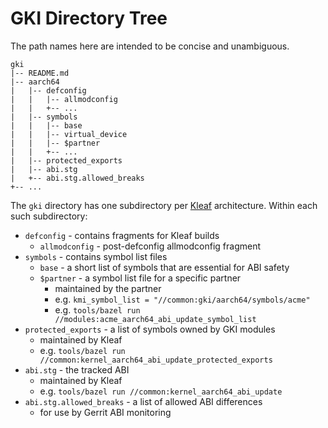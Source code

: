 # GKI Directory Tree

The path names here are intended to be concise and unambiguous.

```none
gki
|-- README.md
|-- aarch64
|   |-- defconfig
|   |   |-- allmodconfig
|   |   +-- ...
|   |-- symbols
|   |   |-- base
|   |   |-- virtual_device
|   |   |-- $partner
|   |   +-- ...
|   |-- protected_exports
|   |-- abi.stg
|   +-- abi.stg.allowed_breaks
+-- ...
```

The `gki` directory has one subdirectory per
[Kleaf](https://android.googlesource.com/kernel/build/+/refs/heads/main/kleaf/README.md)
architecture. Within each such subdirectory:

* `defconfig` - contains fragments for Kleaf builds
   * `allmodconfig` - post-defconfig allmodconfig fragment
* `symbols` - contains symbol list files
   * `base` - a short list of symbols that are essential for ABI safety
   * `$partner` - a symbol list file for a specific partner
      * maintained by the partner
      * e.g. `kmi_symbol_list = "//common:gki/aarch64/symbols/acme"`
      * e.g. `tools/bazel run //modules:acme_aarch64_abi_update_symbol_list`
* `protected_exports` - a list of symbols owned by GKI modules
   * maintained by Kleaf
   * e.g. `tools/bazel run //common:kernel_aarch64_abi_update_protected_exports`
* `abi.stg` - the tracked ABI
   * maintained by Kleaf
   * e.g. `tools/bazel run //common:kernel_aarch64_abi_update`
* `abi.stg.allowed_breaks` - a list of allowed ABI differences
   * for use by Gerrit ABI monitoring
